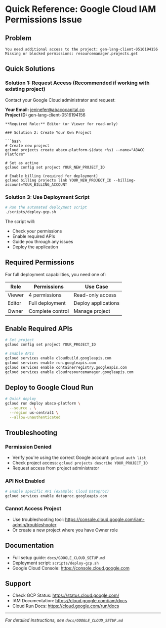 # Quick Reference: Google Cloud IAM Permissions Issue

## Problem
```
You need additional access to the project: gen-lang-client-0516194156
Missing or blocked permissions: resourcemanager.projects.get
```

## Quick Solutions

### Solution 1: Request Access (Recommended if working with existing project)

Contact your Google Cloud administrator and request:

**Your Email:** jeninefer@abacocapital.co  
**Project ID:** gen-lang-client-0516194156  
``` Search in files and complete real information
**Required Role:** Editor (or Viewer for read-only)

### Solution 2: Create Your Own Project

```bash
# Create new project
gcloud projects create abaco-platform-$(date +%s) --name="ABACO Platform"

# Set as active
gcloud config set project YOUR_NEW_PROJECT_ID

# Enable billing (required for deployment)
gcloud billing projects link YOUR_NEW_PROJECT_ID --billing-account=YOUR_BILLING_ACCOUNT
```

### Solution 3: Use Deployment Script

```bash
# Run the automated deployment script
./scripts/deploy-gcp.sh
```

The script will:
- Check your permissions
- Enable required APIs
- Guide you through any issues
- Deploy the application

## Required Permissions

For full deployment capabilities, you need one of:

| Role | Permissions | Use Case |
|------|-------------|----------|
| Viewer | 4 permissions | Read-only access |
| Editor | Full deployment | Deploy applications |
| Owner | Complete control | Manage project |

## Enable Required APIs

```bash
# Set project
gcloud config set project YOUR_PROJECT_ID

# Enable APIs
gcloud services enable cloudbuild.googleapis.com
gcloud services enable run.googleapis.com
gcloud services enable containerregistry.googleapis.com
gcloud services enable cloudresourcemanager.googleapis.com
```

## Deploy to Google Cloud Run

```bash
# Quick deploy
gcloud run deploy abaco-platform \
  --source . \
  --region us-central1 \
  --allow-unauthenticated
```

## Troubleshooting

### Permission Denied
- Verify you're using the correct Google account: `gcloud auth list`
- Check project access: `gcloud projects describe YOUR_PROJECT_ID`
- Request access from project administrator

### API Not Enabled
```bash
# Enable specific API (example: Cloud Dataproc)
gcloud services enable dataproc.googleapis.com
```

### Cannot Access Project
- Use troubleshooting tool: https://console.cloud.google.com/iam-admin/troubleshooter
- Or create a new project where you have Owner role

## Documentation

- Full setup guide: `docs/GOOGLE_CLOUD_SETUP.md`
- Deployment script: `scripts/deploy-gcp.sh`
- Google Cloud Console: https://console.cloud.google.com

## Support

- Check GCP Status: https://status.cloud.google.com/
- IAM Documentation: https://cloud.google.com/iam/docs
- Cloud Run Docs: https://cloud.google.com/run/docs

---

*For detailed instructions, see `docs/GOOGLE_CLOUD_SETUP.md`*
